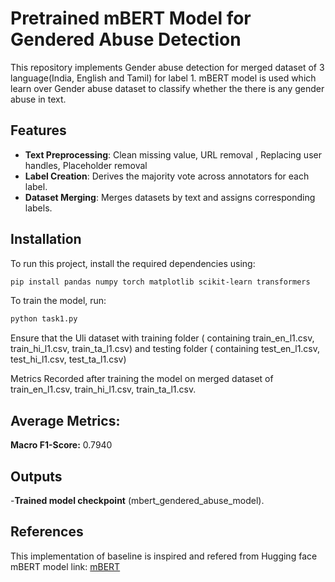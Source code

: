 # Pretrained mBERT Model for Gendered Abuse Detection

This repository implements Gender abuse detection for merged dataset of 3 language(India, English and Tamil) for label 1. mBERT model is used which learn over Gender abuse dataset to classify whether the there is any gender abuse in text.

## Features

- **Text Preprocessing**: Clean missing value, URL removal , Replacing user handles, Placeholder removal 
- **Label Creation**: Derives the majority vote across annotators for each label.
- **Dataset Merging**: Merges datasets by text and assigns corresponding labels.

## Installation

To run this project, install the required dependencies using:

```bash
pip install pandas numpy torch matplotlib scikit-learn transformers 
```

To train the model, run:
```bash
python task1.py
```

Ensure that the Uli dataset with training folder ( containing train_en_l1.csv, train_hi_l1.csv, train_ta_l1.csv) and testing folder ( containing test_en_l1.csv, test_hi_l1.csv, test_ta_l1.csv)

Metrics Recorded after training the model on merged dataset of train_en_l1.csv, train_hi_l1.csv, train_ta_l1.csv.

## Average Metrics:

**Macro F1-Score:** 0.7940

## Outputs
<!-- -**Training history plots** (output_plots/training_history_fold_X.png). -->
-**Trained model checkpoint** (mbert_gendered_abuse_model).

## References
This implementation of baseline is inspired and refered from Hugging face mBERT model 
link: [mBERT ](https://huggingface.co/google-bert/bert-base-multilingual-cased)
